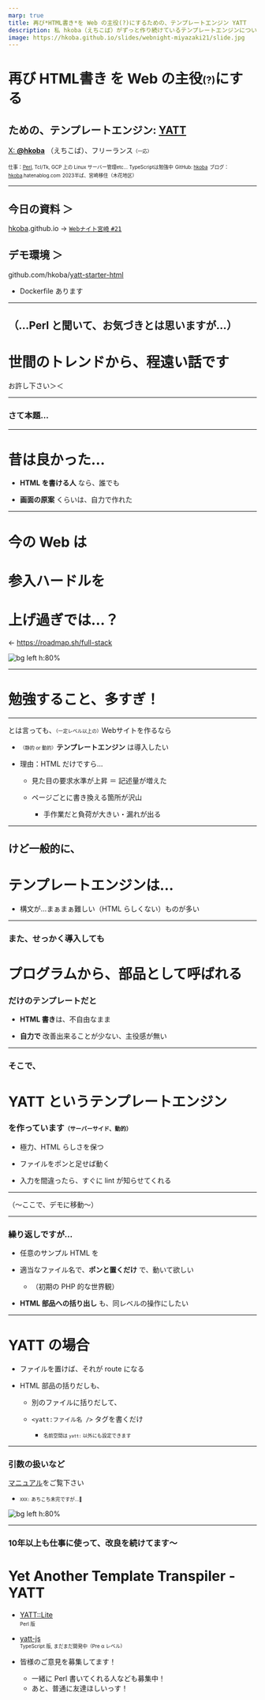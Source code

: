 ```yaml
---
marp: true
title: 再び*HTML書き*を Web の主役(?)にするための、テンプレートエンジン YATT
description: 私 hkoba（えちこば）がずっと作り続けているテンプレートエンジンについて紹介させて下さい〜
image: https://hkoba.github.io/slides/webnight-miyazaki21/slide.jpg
---
```

<style>
    small {font-size: 70%;}
</style>


# 再び **HTML書き** を Web の主役<small>(?)</small>にする
## ための、テンプレートエンジン: [**YATT**](https://github.com/hkoba/yatt_lite)

[X: **@hkoba**](https://x.com/hkoba) （えちこば）、フリーランス<small>（一応）</small>

<small>仕事：[Perl](https://metacpan.org/author/HKOBA), Tcl/Tk, GCP 上の Linux サーバー管理etc... TypeScriptは勉強中</small>
<small>GitHub: [hkoba](https://github.com/hkoba)</small>
<small>ブログ：[hkoba](https://hkoba.hatenablog.com/).hatenablog.com</small>
<small>2023半ば、宮崎移住（木花地区）</small>

---

## 今日の資料 ＞

[hkoba](https://hkoba.github.io).github.io → [`Webナイト宮崎` `#21`](https://hkoba.github.io/slides/webnight-miyazaki21/slide.pdf)

## デモ環境 ＞

github.com/hkoba/[yatt-starter-html](https://github.com/hkoba/yatt-starter-html)

- Dockerfile あります

---

## （…Perl と聞いて、お気づきとは思いますが…）

# 世間のトレンドから、程遠い話です

お許し下さい＞＜

---

### さて本題…

---

# 昔は良かった…

- **HTML を書ける人** なら、誰でも

* **画面の原案** くらいは、自力で作れた

---

# 今の Web は
# 参入ハードルを
# 上げ過ぎでは…？

← https://roadmap.sh/full-stack

![bg left h:80%](img/full-stack-2025-05-06_12-53.png)

---

# 勉強すること、多すぎ！

---

とは言っても、<small>（一定レベル以上の）</small>Webサイトを作るなら

- <small>（静的 or 動的）</small>**テンプレートエンジン** は導入したい

* 理由：HTML だけですら…

  - 見た目の要求水準が上昇 ＝ 記述量が増えた

  * ページごとに書き換える箇所が沢山

    * 手作業だと負荷が大きい・漏れが出る

---

## けど一般的に、
# テンプレートエンジンは…

- 構文が…まぁまぁ難しい（HTML らしくない）ものが多い

---

### また、せっかく導入しても
# プログラムから、部品として呼ばれる
### だけのテンプレートだと

-  **HTML 書き**は、不自由なまま

* **自力で** 改善出来ることが少ない、主役感が無い

---

### そこで、
# YATT というテンプレートエンジン

### を作っています<small>（サーバーサイド、動的）</small>

* 極力、HTML らしさを保つ

* ファイルをポンと足せば動く

* 入力を間違ったら、すぐに lint が知らせてくれる

---

（〜ここで、デモに移動〜）

---

### 繰り返しですが…

- 任意のサンプル HTML を

- 適当なファイル名で、**ポンと置くだけ** で、動いて欲しい

  * （初期の PHP 的な世界観）

* **HTML 部品への括り出し** も、同レベルの操作にしたい

---

# YATT の場合

- ファイルを置けば、それが route になる

- HTML 部品の括りだしも、

  * 別のファイルに括りだして、

  * `<yatt:ファイル名 />` タグを書くだけ

     * <small>名前空間は `yatt:` 以外にも設定できます</small>

---

### 引数の扱いなど

[マニュアル](https://yatt-yl-podview-rrdekxdjda-an.a.run.app/mod/YATT::Lite::docs::yatt_manual)をご覧下さい

* <small>`XXX:` あちこち未完ですが…🙇</small>

![bg left h:80%](img/yatt_lite_manual.png)

---

### 10年以上も仕事に使って、改良を続けてます〜

# Yet Another Template Transpiler - YATT

- [YATT::Lite](https://github.com/hkoba/yatt_lite)  
<small>Perl 版</small>

* [yatt-js](https://github.com/hkoba/yatt-js)  
<small>TypeScript 版, まだまだ開発中（Pre α レベル）</small>

* 皆様のご意見を募集してます！

  - 一緒に Perl 書いてくれる人なども募集中！

  * あと、普通に友達ほしいっす！
